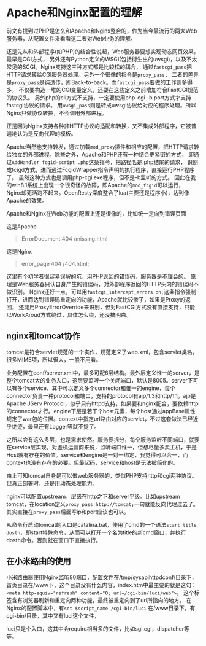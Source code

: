 # Apache和Nginx配置的理解

前文有提到过PHP是怎么和Apache和Nginx整合的，作为当今最流行的两大Web服务器，从配置文件来看看这二者对Web业务的理解。

还是先从和外部程序(如PHP)的结合性说起，Web服务器要想实现动态网页效果，最早是CGI方式，
另外还有Python定义的WSGI(包括衍生出的uwsgi)，以及不太常见的SCGI。Nginx支持这三种方式都是比较松的耦合，
通过`fastcgi_pass`把HTTP请求转给CGI服务器处理。另外一个很像的指令是`proxy_pass`，
二者的差异是`proxy_pass`是纯透传，即Back-to-back。而`fastcgi_pass`要做的工作则多得多，
不仅要构造一堆的CGI变量定义，还要在这些定义之前增加符合FastCGI规范的协议头。
另外php的cli方式不支持，一定要使用php-cgi -b port方式才支持fastcgi协议的请求。
用`uwsgi_pass`则是转成uwsgi协议给对应的程序处理。所以Nginx只做协议转换，不会调用外部进程。

正是因为Nginx支持各种非HTTP协议的适配和转换，又不集成外部程序，它被普遍地认为是反向代理的模板。

Apache当然也支持转发，通过加载`mod_proxy`插件和相应的配置，把HTTP请求转给独立的外部进程。除些之外，Apache和PHP还有一种结合更紧密的方式，
即通过`AddHandler fcgid-script .php`这条指令，把路径名是.php结尾的请求，
识别成fcigd方式，进而通过FcgidWrapper指令声明的执行程序，直接运行PHP程序了。
虽然这种方式也是调用php-cgi.exe程序，但不是-b监听的方式。
因此在我的win8.1系统上出现一个很奇怪的故障，即Apache的`mod_fcgid`可以运行，
Nginx却死活跑不起来。OpenResty深度整合了lua(主要还是程序小)，达到像Apache的效果。

Apache和Nginx在Web功能的配置上还是很像的，比如统一定向到错误页面

这是Apache
> ErrorDocument 404 /missing.html

这是Nginx
> error_page  404              /404.html;

这里有个初学者很容易误解的坑，用PHP返回的错误码，服务器是不理会的。
原理是Web服务器只认自身产生的错误码，对外部程序返回的HTTP头内的错误码不做识别。
Nginx还好一点，可以用`fastcgi_intercept_errors on;`这条指令强制打开，进而达到错误码重定向的功能，Apache就比较惨了，如果是Proxy的返回，
还能用ProxyErrorOverride来识别，但对FastCGI方式没有直接支持，只能以WorkAroud方式绕过，具体怎么绕，还没搞明白。

nginx和tomcat协作
----
tomcat是符合servlet规范的一个实作，规范定义了web.xml，包含servlet类名，很多MIME项，所以很大，一般不用看。

业务配置在conf/server.xml中，最多可配6层结构。最外层定义惟一的server，是整个tomcat大的业务入口，这层要监听一个关闭端口，默认是8005。server下可以有多个service，其中可以定义多个connector和惟一的engine，每个connector负责一种protocol和端口，支持的protocol有ajp/1.3和http/1.1。ajp是Apache JServ Protocol，似乎只有httpd支持，如果要和nginx配合，要依赖http的connector才行。engine下层是若干个host元素，每个host通过appBase属性规定了war包的位置。context中指定url路由对应的servlet，不过这套做法已经近乎绝迹，最里还有Logger等就不提了。

之所以会有这么多层，也是需求使然。服务要拆分，每个服务监听不同端口，就要在service层实现。对虚机运营商来说，监听端口惟一，但想尽量多卖主机，于是Host就有存在的价值。service和engine是一对一绑定，我觉得可以合一，而context也没有存在的必要。但最起码，service和host是无法被简化的。

由上可知tomcat自身是可以做web服务器的，类似PHP支持http和cgi两种协议。但真正部署时，还是用动态处理能力。

nginx可以配置upstream，层级在http之下和server平级。比如upstream tomcat，在location定义`proxy_pass http://tomcat;`一句就能反向代理过去了。其实直接在`proxy_pass`后面写ip和port应该也可以。

从命令行启动tomcat的入口是catalina.bat，使用了cmd的一个语法`start title dosth`，即start特殊命令，从而可以打开一个名为title的新cmd窗口，并执行dosth命令。否则就在窗口下直接执行。

在小米路由的使用
----
小米路由器使用Nginx监听80端口，配置文件在/tmp/sysapihttpdconf/目录下，
首页目录在/www下，这个目录没有什么内容，index.htm中最主要的就是这句：
`<meta http-equiv="refresh" content="0; url=/cgi-bin/luci/web">`。
这个标签含有浏览器刷新和重定向两种功能，最终被重定向到了url所指向的地方。
在Nginx的配置脚本中，有`set $script_name /cgi-bin/luci`
在/www目录下，有cgi-bin/目录，其中又有luci这个文件，

luci只是个入口，这其中会require相当多的文件，比如sgi.cgi，dispatcher等等。